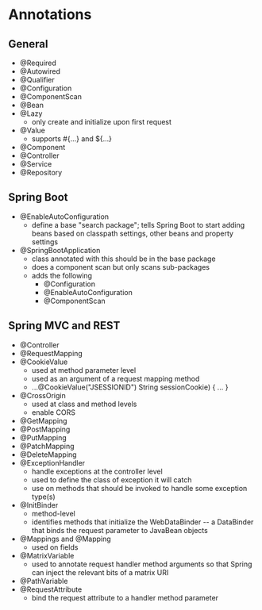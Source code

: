 # Annotations

## General

* @Required
* @Autowired
* @Qualifier
* @Configuration
* @ComponentScan
* @Bean
* @Lazy
  * only create and initialize upon first request
* @Value
  * supports \#{...} and ${...}
* @Component
* @Controller
* @Service
* @Repository

## Spring Boot

* @EnableAutoConfiguration
  * define a base "search package"; tells Spring Boot to start adding beans based on classpath settings, other beans and property settings
* @SpringBootApplication
  * class annotated with this should be in the base package
  * does a component scan but only scans sub-packages
  * adds the following
    * @Configuration
    * @EnableAutoConfiguration
    * @ComponentScan

## Spring MVC and REST

* @Controller
* @RequestMapping
* @CookieValue
  * used at method parameter level
  * used as an argument of a request mapping method
  * ...@CookieValue\("JSESSIONID"\)  String sessionCookie\) { ... }
* @CrossOrigin
  * used at class and method levels
  * enable CORS
* @GetMapping
* @PostMapping
* @PutMapping
* @PatchMapping
* @DeleteMapping
* @ExceptionHandler
  * handle exceptions at the controller level
  * used to define the class of exception it will catch
  * use on methods that should be invoked to handle some exception type\(s\)
* @InitBinder
  * method-level
  * identifies methods that initialize the WebDataBinder -- a DataBinder that binds the request parameter to JavaBean objects
* @Mappings and @Mapping
  * used on fields
* @MatrixVariable
  * used to annotate request handler method arguments so that Spring can inject the relevant bits of a matrix URI
* @PathVariable
* @RequestAttribute
  * bind the request attribute to a handler method parameter



